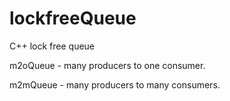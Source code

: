 # lockfreeQueue
C++ lock free queue 

 m2oQueue - many producers to one consumer.
 
 m2mQueue - many producers to many consumers.
 
